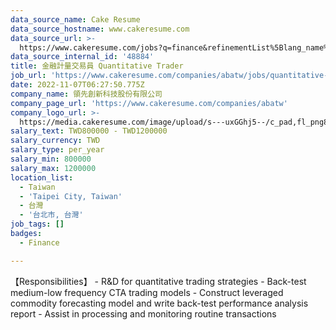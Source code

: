 ```yaml
---
data_source_name: Cake Resume
data_source_hostname: www.cakeresume.com
data_source_url: >-
  https://www.cakeresume.com/jobs?q=finance&refinementList%5Blang_name%5D%5B0%5D=English&refinementList%5Bsalary_type%5D=per_year&range%5Bsalary_range%5D%5Bmin%5D=1000000&page=3
data_source_internal_id: '48884'
title: 金融計量交易員 Quantitative Trader
job_url: 'https://www.cakeresume.com/companies/abatw/jobs/quantitative-trader-dd8eda'
date: 2022-11-07T06:27:50.775Z
company_name: 領先創新科技股份有限公司
company_page_url: 'https://www.cakeresume.com/companies/abatw'
company_logo_url: >-
  https://media.cakeresume.com/image/upload/s---uxGGhj5--/c_pad,fl_png8,h_200,w_200/v1667985305/exh3hejbqucdyd5hvxtt.png
salary_text: TWD800000 - TWD1200000
salary_currency: TWD
salary_type: per_year
salary_min: 800000
salary_max: 1200000
location_list:
  - Taiwan
  - 'Taipei City, Taiwan'
  - 台灣
  - '台北市, 台灣'
job_tags: []
badges:
  - Finance

---
```


【Responsibilities】 - R&D for quantitative trading strategies - Back-test medium-low frequency CTA trading models - Construct leveraged commodity forecasting model and write back-test performance analysis report - Assist in processing and monitoring routine transactions